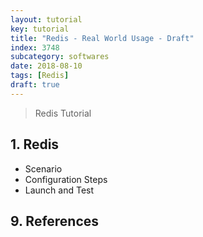 ```yaml
---
layout: tutorial
key: tutorial
title: "Redis - Real World Usage - Draft"
index: 3748
subcategory: softwares
date: 2018-08-10
tags: [Redis]
draft: true
---
```


> Redis Tutorial

## 1. Redis
* Scenario
* Configuration Steps
* Launch and Test


## 9. References
